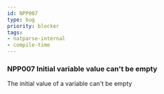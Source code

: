 ```yaml
---
id: NPP007
type: bug
priority: blocker
tags:
- natparse-internal 
- compile-time 
---
```


### NPP007 Initial variable value can't be empty
The initial value of a variable can't be empty
